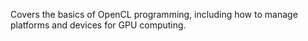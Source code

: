 Covers the basics of OpenCL programming, including how to manage platforms and devices for GPU computing.
